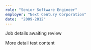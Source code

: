 ```yaml
---
role: "Senior Software Engineer"
employer: "Next Century Corporation"
date:  "2009-2012"
---
```

Job details awaiting review

More detail test content
